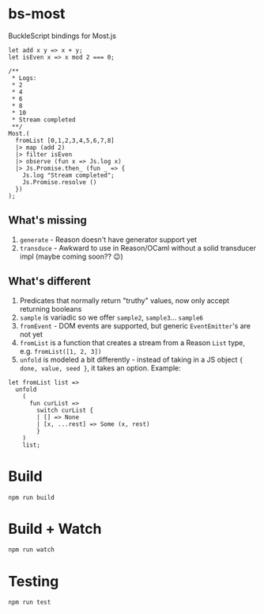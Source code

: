 # bs-most

BuckleScript bindings for Most.js

```reason
let add x y => x + y;
let isEven x => x mod 2 === 0;

/**
 * Logs:
 * 2
 * 4
 * 6
 * 8
 * 10
 * Stream completed
 **/
Most.(
  fromList [0,1,2,3,4,5,6,7,8]
  |> map (add 2)
  |> filter isEven
  |> observe (fun x => Js.log x)
  |> Js.Promise.then_ (fun _ => {
    Js.log "Stream completed";
    Js.Promise.resolve ()
  })
);
```

## What's missing

1. `generate` - Reason doesn't have generator support yet
2. `transduce` - Awkward to use in Reason/OCaml without a solid transducer impl (maybe coming soon?? 😉)

## What's different

1. Predicates that normally return "truthy" values, now only accept returning booleans
2. `sample` is variadic so we offer `sample2`, `sample3`... `sample6`
3. `fromEvent` - DOM events are supported, but generic `EventEmitter`'s are not yet
4. `fromList` is a function that creates a stream from a Reason `List` type, e.g. `fromList([1, 2, 3])`
4. `unfold` is modeled a bit differently - instead of taking in a JS object `{ done, value, seed }`, it takes an option.
Example:
```reason
let fromList list =>
  unfold
    (
      fun curList =>
        switch curList {
        | [] => None
        | [x, ...rest] => Some (x, rest)
        }
    )
    list;
```

# Build
```
npm run build
```

# Build + Watch

```
npm run watch
```

# Testing

```
npm run test
```
